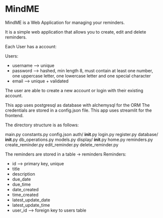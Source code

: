 # MindME

MindME is a Web Application for managing your reminders.

It is a simple web application that allows you to create, edit and delete reminders.

Each User has a account:

Users:

- username --> unique
- password --> hashed, min length 8, must contain at least one number, one uppercase letter, one lowercase letter and one special character
- email --> unique + validated

The user are able to create a new account or login with their existing account.

This app uses postgresql as database with alchemysql for the ORM The credentials are stored in a config.json file.
This app uses streamlit for the frontend.

The directory structure is as follows:

main.py
constants.py
config.json
auth/
    __init__.py
    login.py
    register.py
database/
    __init__.py
    db_operations.py
    models.py
display/
    __init__.py
    home.py
    reminders.py
    create_reminder.py
    edit_reminder.py
    delete_reminder.py

The reminders are stored in a table -> reminders
Reminders:
- id --> primary key, unique
- title
- description
- due_date
- due_time
- date_created
- time_created
- latest_update_date
- latest_update_time
- user_id --> foreign key to users table
